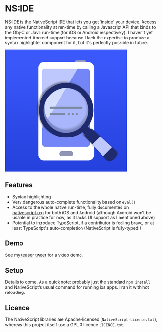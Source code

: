 # NS:IDE

NS:IDE is the NativeScript IDE that lets you get 'inside' your device. Access any native functionality at run-time by calling a Javascript API that binds to the Obj-C or Java run-time (for iOS or Android respectively). I haven't yet implemented Android support because I lack the expertise to produce a syntax highlighter component for it, but it's perfectly possible in future.

<img src="/app/App_Resources/iOS/Assets.xcassets/AppIcon.appiconset/icon-1024.png" height="400" />

## Features

* Syntax highlighting
* Very dangerous auto-complete functionality based on `eval()`
* Access to the whole native run-time, fully documented on [nativescript.org](https://www.nativescript.org) for both iOS and Android (although Android won't be usable in practice for now, as it lacks UI support as I mentioned above)
* Potential to introduce TypeScript, if a contributor is feeling brave, or at least TypeScript's auto-completion (NativeScript is fully-typed!)

## Demo

See my [teaser tweet](https://twitter.com/LinguaBrowse/status/1069531994336436224) for a video demo.

## Setup

Details to come. As a quick note: probably just the standard `npm install` and NativeScript's usual command for running ios apps. I ran it with hot reloading.

## Licence

The NativeScript libraries are Apache-licensed (`NativeScript-Licence.txt`), whereas this project itself use a GPL 3 licence `LICENCE.txt`.
